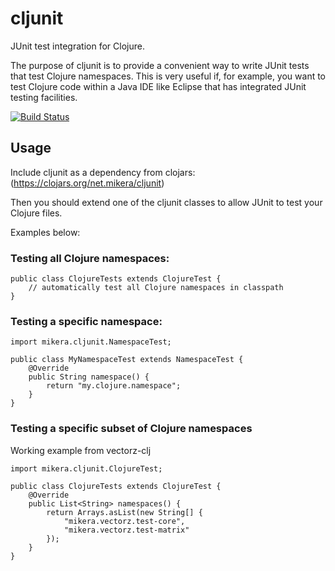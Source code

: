# cljunit

JUnit test integration for Clojure.

The purpose of cljunit is to provide a convenient way to write JUnit tests that test Clojure namespaces. This is
very useful if, for example, you want to test Clojure code within a Java IDE like Eclipse that has integrated
JUnit testing facilities.

[![Build Status](https://secure.travis-ci.org/mikera/cljunit.png?branch=master)](https://travis-ci.org/mikera/cljunit)

## Usage

Include cljunit as a dependency from clojars: (https://clojars.org/net.mikera/cljunit)

Then you should extend one of the cljunit classes to allow JUnit to test your Clojure files.

Examples below:

### Testing all Clojure namespaces:    

    public class ClojureTests extends ClojureTest {
    	// automatically test all Clojure namespaces in classpath
    }
    

### Testing a specific namespace:

    import mikera.cljunit.NamespaceTest;
    
    public class MyNamespaceTest extends NamespaceTest {
    	@Override
    	public String namespace() {
    		return "my.clojure.namespace";
    	}
    }

### Testing a specific subset of Clojure namespaces

Working example from vectorz-clj

    import mikera.cljunit.ClojureTest;
    
    public class ClojureTests extends ClojureTest {
    	@Override
    	public List<String> namespaces() {
    		return Arrays.asList(new String[] {
    			"mikera.vectorz.test-core",
    			"mikera.vectorz.test-matrix"			
    		});
    	}
    }